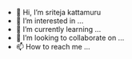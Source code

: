 - 👋 Hi, I’m sriteja kattamuru
- 👀 I’m interested in ...
- 🌱 I’m currently learning ...
- 💞️ I’m looking to collaborate on ...
- 📫 How to reach me ...

<!---
devops-sriteja/devops-sriteja is a ✨ special ✨ repository because its `README.md` (this file) appears on your GitHub profile.
You can click the Preview link to take a look at your changes.
--->
